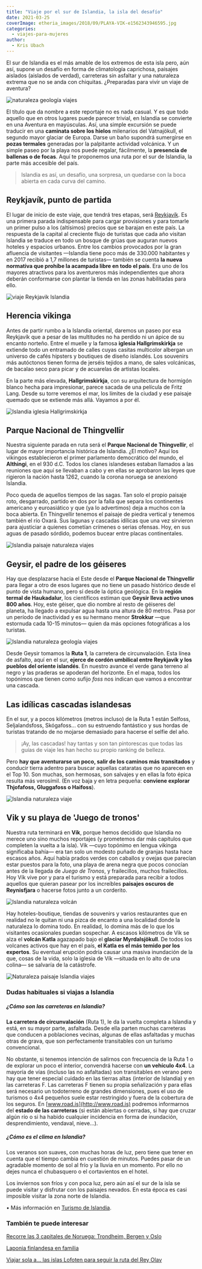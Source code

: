 ```yaml
---
title: "Viaje por el sur de Islandia, la isla del desafío"
date: 2021-03-25
coverImage: etheria_images/2018/09/PLAYA-VIK-e1562343946595.jpg
categories: 
  - viajes-para-mujeres
author: 
  - Kris Ubach
---
```


El sur de Islandia es el más amable de los extremos de esta isla pero, aún así, supone un desafío en forma de climatología caprichosa, paisajes aislados (aislados de verdad), carreteras sin asfaltar y una naturaleza extrema que no se anda con chiquitas. ¿Preparadas para vivir un viaje de aventura?

![naturaleza geología viajes](etheria_images/2018/09/Islandia-geyser-Strokkur-e1562343836861.jpg "El geyser Strokkur en la región termal de Haukadalur.")

El título que da nombre a este reportaje no es nada casual. Y es que todo aquello que en 
otros lugares puede parecer trivial, en Islandia se convierte en una Aventura en 
mayúsculas. Así, una simple excursión se puede traducir en una **caminata sobre los 
hielos** milenarios del Vatnajökull, el segundo mayor glaciar de Europa. Darse un baño 
supondrá sumergirse en **pozas termales** generadas por la palpitante actividad 
volcánica. Y un simple paseo por la playa nos puede regalar, fácilmente, la **presencia 
de ballenas o de focas**. Aquí te proponemos una ruta por el sur de Islandia, la parte 
más accesible del país. 

> Islandia es así, un desafío, una sorpresa, un quedarse con la boca abierta en cada curva 
> del camino. 

## Reykjavík, punto de partida

El lugar de inicio de este viaje, que tendrá tres etapas, será [Reykjavík](https://es.visiticeland.com/descubra-islandia/regiones/Reikiavik). 
Es una primera parada indispensable para cargar provisiones y para tomarle un primer 
pulso a los (altísimos) precios que se barajan en este país. La respuesta de la capital 
al creciente flujo de turistas que cada año visitan Islandia se traduce en todo un 
bosque de grúas que auguran nuevos hoteles y espacios urbanos. Entre los cambios 
provocados por la gran afluencia de visitantes —Islandia tiene poco más de 330.000 
habitantes y en 2017 recibió a 1,7 millones de turistas— también se cuenta **la nueva 
normativa que prohíbe la acampada libre en todo el país**. Era uno de los mayores 
atractivos para los aventureros más independientes que ahora deberán conformarse con 
plantar la tienda en las zonas habilitadas para ello. 

![viaje Reykjavik Islandia](etheria_images/2018/09/Reykjavik-casas-colores-e1562343861149.jpg "Casas de colores en Reykjavík.")

## Herencia vikinga

Antes de partir rumbo a la Islandia oriental, daremos un paseo por esa Reykjavík que a 
pesar de las multitudes no ha perdido ni un ápice de su encanto norteño. Entre el muelle 
y la famosa **iglesia Hallgrimskirkja** se extiende todo un entramado de calles cuyas 
casitas multicolor albergan un universo de cafés hipsters y boutiques de diseño 
islandés. Los souvenirs más autóctonos tienen forma de jerséis tejidos a mano, de sales 
volcánicas, de bacalao seco para picar y de acuarelas de artistas locales. 

En la parte más elevada, **Hallgrimskirkja**, con su arquitectura de hormigón blanco 
hecha para impresionar, parece sacada de una película de Fritz Lang. Desde su torre 
veremos el mar, los límites de la ciudad y ese paisaje quemado que se extiende más allá. 
Vayamos a por él. 

![Islandia  iglesia Hallgrimskirkja](etheria_images/2018/09/reykjavik-iglesia-hallgrímskirkja-e1562343883888.jpg "La iglesia Hallgrimskirkja es uno de los edificios más emblemáticos de la ciudad.")

## Parque Nacional de Thingvellir

Nuestra siguiente parada en ruta será el **Parque Nacional de Thingvellir**, el lugar de 
mayor importancia histórica de Islandia. ¿El motivo? Aquí los vikingos establecieron el 
primer parlamento democrático del mundo, el **Althingi**, en el 930 d.C. Todos los 
clanes islandeses estaban llamados a las reuniones que aquí se llevaban a cabo y en 
ellas se aprobaron las leyes que rigieron la nación hasta 1262, cuando la corona noruega 
se anexionó Islandia. 

Poco queda de aquellos tiempos de las sagas. Tan solo el propio paisaje roto, 
desgarrado, partido en dos por la falla que separa los continentes americano y 
euroasiático y que (ya lo advertimos) deja a muchos con la boca abierta. En Thingvellir 
tenemos el paisaje de piedra vertical y tenemos también el río Oxará. Sus lagunas y 
cascadas idílicas que una vez sirvieron para ajusticiar a quienes cometían crímenes o 
serias ofensas. Hoy, en sus aguas de pasado sórdido, podemos bucear entre placas 
continentales. 

![Islandia paisaje naturaleza viajes](etheria_images/2018/09/Parque-Nacional-de-Thingvellir-e1562343899145.jpg "Parque Nacional de Thingvellir.")

## Geysir, el padre de los géiseres

Hay que desplazarse hacia el Este desde el **Parque Nacional de Thingvellir** para 
llegar a otro de esos lugares que no tiene un pasado histórico desde el punto de vista 
humano, pero sí desde la óptica geológica. En la **región termal de Haukadalur**, los 
científicos estiman que **Geysir lleva activo unos 800 años**. Hoy, este géiser, que dio 
nombre al resto de géiseres del planeta, ha llegado a expulsar agua hasta una altura de 
80 metros. Pasa por un período de inactividad y es su hermano menor **Strokkur** —que 
estornuda cada 10-15 minutos— quien da más opciones fotográficas a los turistas. 

![Islandia naturaleza geología viajes](etheria_images/2018/09/geyser-strokkur-e1562343915158.jpg "El geyser Strokkur en plena actividad.")

Desde Geysir tomamos la **Ruta 1**, la carretera de circunvalación. Esta línea de 
asfalto, aquí en el sur, **ejerce de cordón umbilical entre Reykjavík y los pueblos del 
oriente islandés**. En nuestro avance el verde gana terreno al negro y las praderas se 
apoderan del horizonte. En el mapa, todos los topónimos que tienen como sufijo _foss_ 
nos indican que vamos a encontrar una cascada. 

## Las idílicas cascadas islandesas

En el sur, y a pocos kilómetros (metros incluso) de la Ruta 1 están Selfoss, 
Seljalandsfoss, Skógafoss... con su estruendo fantástico y sus hordas de turistas 
tratando de no mojarse demasiado para hacerse el selfie del año. 

> ¡Ay, las cascadas! hay tantas y son tan pintorescas que todas las guías de viaje les han 
> hecho su propio ranking de belleza. 

Pero **hay que aventurarse un poco, salir de los caminos más transitados** y conducir 
tierra adentro para buscar aquellas cataratas que no aparecen en el Top 10. Son muchas, 
son hermosas, son salvajes y en ellas la foto épica resulta más verosímil. (En voz baja 
y en letra pequeña: **conviene explorar Thjofafoss, Gluggafoss o Haifoss**). 

![Islandia naturaleza viaje](etheria_images/2018/09/Cascada-Seljalandsfoss-e1562343929491.jpg "La cascada Seljalandsfoss.")

## Vik y su playa de 'Juego de tronos'

Nuestra ruta terminará en **Vík**, porque hemos decidido que Islandia no merece uno sino 
muchos reportajes (y prometemos dar más capítulos que completen la vuelta a la isla). 
Vík —cuyo topónimo en lengua vikinga significaba bahía— era tan solo un modesto puñado 
de granjas hasta hace escasos años. Aquí había prados verdes con caballos y ovejas que 
parecían estar puestos para la foto, una playa de arena negra que pocos conocían antes 
de la llegada de _Juego de Tronos_, y frailecillos, muchos frailecillos. Hoy Vík vive 
por y para el turismo y está preparada para recibir a todos aquellos que quieran pasear 
por los increíbles **paisajes oscuros de Reynisfjara** o hacerse fotos junto a un 
corderito. 

![Islandia naturaleza volcán](etheria_images/2018/09/PLAYA-VIK-e1562343946595.jpg "Playa de arena negra de Vík.")

Hay hoteles-boutique, tiendas de souvenirs y varios restaurantes que en realidad no le 
quitan ni una pizca de encanto a una localidad donde la naturaleza lo domina todo. En 
realidad, lo domina más de lo que los visitantes ocasionales puedan sospechar. A escasos 
kilómetros de Vík se alza el **volcán Katla** agazapado bajo el **glaciar 
Myrdalsjökull**. De todos los volcanes activos que hay en el país, **el Katla es el más 
temido por los expertos**. Su eventual erupción podría causar una masiva inundación de 
la que, cosas de la vida, solo la iglesia de Vík —situada en lo alto de una colina— se 
salvaría de la catástrofe. 

![Naturaleza paisaje Islandia viajes](etheria_images/2018/09/Iglesia-Vik-e1562343961223.jpg "Iglesia de Vík.")

### Dudas habituales si viajas a Islandia

##### ¿Cómo son las carreteras en Islandia?

**La carretera de circunvalación** (Ruta 1), le da la vuelta completa a Islandia y está, 
en su mayor parte, asfaltada. Desde ella parten muchas carreteras que conducen a 
poblaciones vecinas, algunas de ellas asfaltadas y muchas otras de grava, que son 
perfectamente transitables con un turismo convencional. 

No obstante, si tenemos intención de salirnos con frecuencia de la Ruta 1 o de explorar 
un poco el interior, convendrá hacerse con **un vehículo 4x4**. La mayoría de vías 
(incluso las no asfaltadas) son transitables en verano pero hay que tener especial 
cuidado en las tierras altas (interior de Islandia) y en las carreteras F. Las 
carreteras F tienen su propia señalización y para ellas será necesario un todoterreno de 
grandes dimensiones, pues el uso de turismos o 4x4 pequeños suele estar restringido y 
fuera de la cobertura de los seguros. En [www.road.is](http://www.road.is) podremos 
informarnos del **estado de las carreteras** (si están abiertas o cerradas, si hay que 
cruzar algún río o si ha habido cualquier incidencia en forma de inundación, 
desprendimiento, vendaval, nieve...). 

##### ¿Cómo es el clima en Islandia?

Los veranos son suaves, con muchas horas de luz, pero tiene que tener en cuenta que el 
tiempo cambia en cuestión de minutos. Puedes pasar de un agradable momento de sol al 
frío y la lluvia en un momento. Por ello no dejes nunca el chubasquero o el cortavientos 
en el hotel. 

Los inviernos son fríos y con poca luz, pero aún así el sur de la isla se puede visitar 
y disfrutar con los paisajes nevados. En esta época es casi imposible visitar la zona 
norte de Islandia. 

• Más información en [Turismo de Islandia](http://www.visiticeland.com). 

### También te puede interesar

[Recorre las 3 capitales de Noruega: Trondheim, Bergen y 
Oslo](https://etheriamagazine.com/2020/01/24/que-ver-en-noruega-trondheim-bergen-y-oslo/) 

[Laponia finlandesa en 
familia](https://etheriamagazine.com/2018/09/07/viaje-laponia-finlandesa-en-familia/) 

[Viajar sola a… las islas Lofoten para seguir la ruta del Rey 
Olav](https://etheriamagazine.com/2019/11/12/viajar-sola-islas-lofoten-noruega-ruta-del-rey-olav/)
